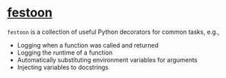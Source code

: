# [festoon](https://notmatthancock.github.io/festoon/)

`festoon` is a collection of useful Python decorators for common tasks, e.g.,

- Logging when a function was called and returned
- Logging the runtime of a function
- Automatically substituting environment variables for arguments
- Injecting variables to docstrings

